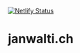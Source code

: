 [![Netlify Status](https://api.netlify.com/api/v1/badges/df747b08-3d67-40ae-8211-611bae3dce77/deploy-status)](https://app.netlify.com/sites/kind-meninsky-88f0a1/deploys)

# janwalti.ch
